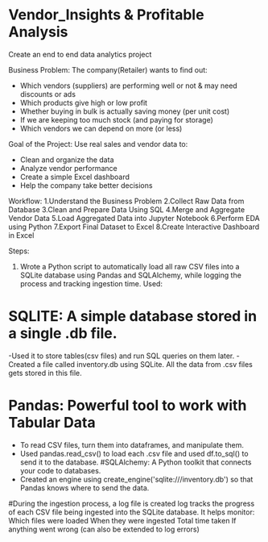 # Vendor_Insights & Profitable Analysis
Create an end to end data analytics project

Business Problem:
The company(Retailer) wants to find out:

- Which vendors (suppliers) are performing well or not & may need discounts or ads
- Which products give high or low profit
- Whether buying in bulk is actually saving money (per unit cost)
- If we are keeping too much stock (and paying for storage)
- Which vendors we can depend on more (or less)

Goal of the Project:
Use real sales and vendor data to:
- Clean and organize the data
- Analyze vendor performance
- Create a simple Excel dashboard
- Help the company take better decisions

Workflow:
1.Understand the Business Problem
2.Collect Raw Data from Database
3.Clean and Prepare Data Using SQL
4.Merge and Aggregate Vendor Data
5.Load Aggregated Data into Jupyter Notebook
6.Perform EDA using Python
7.Export Final Dataset to Excel
8.Create Interactive Dashboard in Excel

Steps:
1. Wrote a Python script to automatically load all raw CSV files into a SQLite database using Pandas and SQLAlchemy, while logging the process and tracking ingestion time.
Used:
# SQLITE: A simple database stored in a single .db file.
-Used it to store tables(csv files)  and run SQL queries on them later.
-Created a file called inventory.db using SQLite. All the data from .csv files gets stored in this file.
# Pandas: Powerful tool to work with Tabular Data
- To read CSV files, turn them into dataframes, and manipulate them.
- Used pandas.read_csv() to load each .csv file and used df.to_sql() to send it to the database.
#SQLAlchemy: A Python toolkit that connects your code to databases.
- Created an engine using create_engine('sqlite:///inventory.db') so that Pandas knows where to send the data.
  
#During the ingestion process, a log file is created 
log tracks the progress of each CSV file being ingested into the SQLite database. It helps monitor:
Which files were loaded
When they were ingested
Total time taken
If anything went wrong (can also be extended to log errors)


